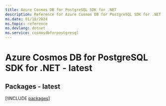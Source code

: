 ```yaml
---
title: Azure Cosmos DB for PostgreSQL SDK for .NET
description: Reference for Azure Cosmos DB for PostgreSQL SDK for .NET
ms.date: 01/18/2024
ms.topic: reference
ms.devlang: dotnet
ms.service: cosmosdbforpostgresql
---
```

# Azure Cosmos DB for PostgreSQL SDK for .NET - latest
## Packages - latest
[!INCLUDE [packages](cosmos-db-for-postgresql-index.md)]